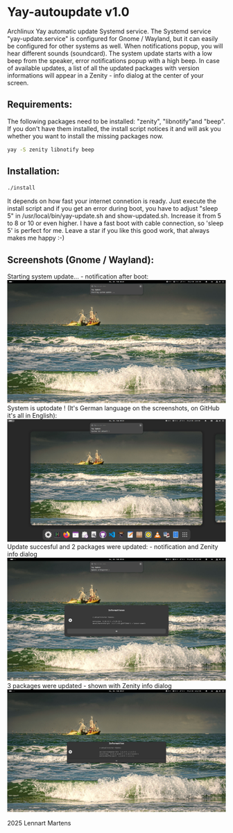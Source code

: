 # Yay-autoupdate v1.0
Archlinux Yay automatic update Systemd service. The Systemd service "yay-update.service" is configured for Gnome / Wayland, but it can easily be configured for other systems as well.
When notifications popup, you will hear different sounds (soundcard). The system update starts with a low beep from the speaker, error notifications popup with a high beep.
In case of available updates, a list of all the updated packages with version informations will appear in a Zenity - info dialog at the center of your screen.

## Requirements:
The following packages need to be installed:
"zenity", "libnotify"and "beep".
If you don't have them installed, the install script notices it and will ask you whether you want to install the missing packages now.
```bash
yay -S zenity libnotify beep
```

## Installation:

``` bash
./install
```
It depends on how fast your internet connetion is ready.
Just execute the install script and if you get an error during boot, you have to adjust "sleep 5" in /usr/local/bin/yay-update.sh and show-updated.sh.
Increase it from 5 to 8 or 10 or even higher. I have a fast boot with cable connection, so 'sleep 5' is perfect for me.
Leave a star if you like this good work, that always makes me happy :-)

## Screenshots (Gnome / Wayland):

Starting system update... - notification after boot:
![start](start.png)
System is uptodate ! (It's German language on the screenshots, on GitHub it's all in English):
![uptodate](noupdate.png)
Update succesful and 2 packages were updated: - notification and Zenity info dialog
![successful](updatesuccessful.png)
3 packages were updated - shown with Zenity info dialog
![3packages](3packages.png)

2025 Lennart Martens
